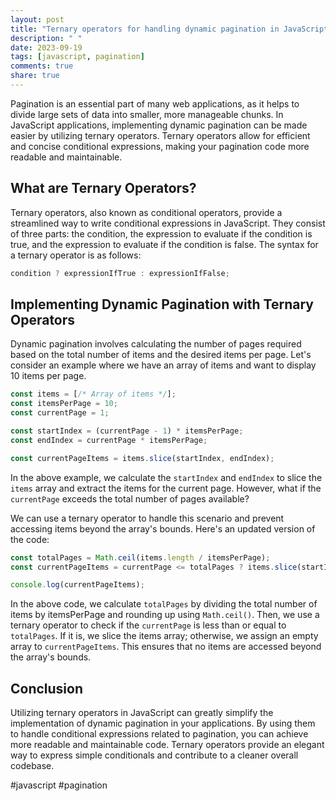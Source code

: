 ```yaml
---
layout: post
title: "Ternary operators for handling dynamic pagination in JavaScript applications"
description: " "
date: 2023-09-19
tags: [javascript, pagination]
comments: true
share: true
---
```


Pagination is an essential part of many web applications, as it helps to divide large sets of data into smaller, more manageable chunks. In JavaScript applications, implementing dynamic pagination can be made easier by utilizing ternary operators. Ternary operators allow for efficient and concise conditional expressions, making your pagination code more readable and maintainable.

## What are Ternary Operators?

Ternary operators, also known as conditional operators, provide a streamlined way to write conditional expressions in JavaScript. They consist of three parts: the condition, the expression to evaluate if the condition is true, and the expression to evaluate if the condition is false. The syntax for a ternary operator is as follows:

```javascript
condition ? expressionIfTrue : expressionIfFalse;
```

## Implementing Dynamic Pagination with Ternary Operators

Dynamic pagination involves calculating the number of pages required based on the total number of items and the desired items per page. Let's consider an example where we have an array of items and want to display 10 items per page.

```javascript
const items = [/* Array of items */];
const itemsPerPage = 10;
const currentPage = 1;

const startIndex = (currentPage - 1) * itemsPerPage;
const endIndex = currentPage * itemsPerPage;

const currentPageItems = items.slice(startIndex, endIndex);
```

In the above example, we calculate the `startIndex` and `endIndex` to slice the `items` array and extract the items for the current page. However, what if the `currentPage` exceeds the total number of pages available?

We can use a ternary operator to handle this scenario and prevent accessing items beyond the array's bounds. Here's an updated version of the code:

```javascript
const totalPages = Math.ceil(items.length / itemsPerPage);
const currentPageItems = currentPage <= totalPages ? items.slice(startIndex, endIndex) : [];

console.log(currentPageItems);
```

In the above code, we calculate `totalPages` by dividing the total number of items by itemsPerPage and rounding up using `Math.ceil()`. Then, we use a ternary operator to check if the `currentPage` is less than or equal to `totalPages`. If it is, we slice the items array; otherwise, we assign an empty array to `currentPageItems`. This ensures that no items are accessed beyond the array's bounds.

## Conclusion

Utilizing ternary operators in JavaScript can greatly simplify the implementation of dynamic pagination in your applications. By using them to handle conditional expressions related to pagination, you can achieve more readable and maintainable code. Ternary operators provide an elegant way to express simple conditionals and contribute to a cleaner overall codebase.

#javascript #pagination